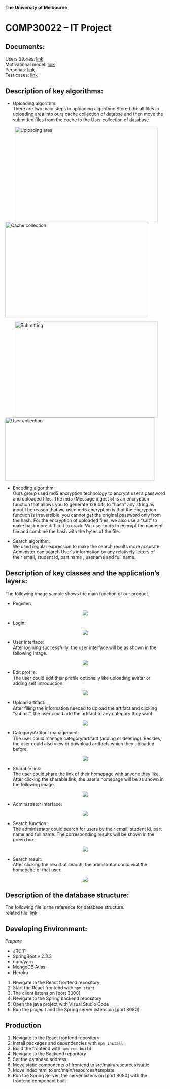 **The University of Melbourne**
# COMP30022 – IT Project



## Documents:

Users Stories: [link](docs/UserStory.pdf)  
Motivational model: [link](docs/MotivationalModel.pdf)  
Personas: [link](docs/UseCases.pdf)  
Test cases: [link](tests/TestCases.pdf)  

## Description of key algorithms:

- Uploading algorithm:  
  There are two main steps in uploading algorithm: Stored the all files in uploading area into ours cache collection of databse and then move the submitted files from the cache to the User collection of database.
  
<p>
  <image src="image/cache.png" width="450" height="300" hspace="30" alt="Uploading area">
  <image src="image/cacheCollection.jpg" width="450" height="300" alt="Cache collection">
<p>                                                                                        

<p>
  <image src="image/submit.png" width="450" height="300" hspace="30" alt="Submitting">
  <image src="image/userSubmitted.png" width="470" height="200" alt="User collection">
<p> 

- Encoding algorithm:  
  Ours group used md5 encryption technology to encrypt user’s password and uploaded files. The md5 (Message digest 5) is an encryption function that allows you to generate 128 bits to "hash" any string as input.The reason that we used md5 encryption is that the encryption function is irreversible, you cannot get the original password only from the hash. For the encryption of uploaded files, we also use a “salt” to make hask more difficult to crack. We used md5 to encrypt the name of file and combine the hash with the bytes of the file.

    
- Search algorithm:  
  We used regular expression to make the search results more accurate. Administer can search User's information by any relatively letters of their email, student id, part name , usename and full name.

## Description of key classes and the application’s layers:

The following image sample shows the main function of our product.

- Register:  
<p align="center">
  <image src="image/register.png">
<p>


- Login:  
<p align="center">
  <image src="image/log in.png">
<p>
  
  
- User interface:  
  After logining successfully, the user interface will be as shown in the following image. 
<p align="center">
  <image src="image/user interface.png">
<p>
  
  
- Edit profile:  
  The user could edit their profile optionally like uploading avatar or adding self introduction. 
<p align="center">
  <image src="image/Upload avatar.png">
<p>  

- Upload artifact:  
  After filling the information needed to upload the artifact and clicking "submit", the user could add the artifact to any category they want.
<p align="center">
  <image src="image/upload artifact.png">
<p>  
  
- Category/Artifact management:  
  The user could manage category/artifact (adding or deleting). Besides, the user could also view or download artifacts which they uploaded before.
<p align="center">
  <image src="image/regulate category.png">
<p> 
  
- Sharable link:  
  The user could share the link of their homepage with anyone they like. After clicking the sharable link, the user's homepage will be as shown in the following image.
<p align="center">
  <image src="image/sharable link.png">
<p> 

- Administrator interface:  
<p align="center">
  <image src="image/administrator interface.png">
<p> 
  
- Search function:  
  The administrator could search for users by their email, student id, part name and full name. The corresponding results will be shown in the green box.
<p align="center">
  <image src="image/search function.png">
<p>
 
- Search result:  
  After clicking the result of search, the admistrator could visit the homepage of that user.
<p align="center">
  <image src="image/search Result.png">
<p>
  




## Description of the database structure:
The following file is the reference for database structure.  
related file: [link](image/LogicalView.pdf) 



## Developing Environment:
_Prepare_
- JRE 11
- SpringBoot v 2.3.3
- npm/yarn
- MongoDB Atlas
- Heroku
1. Nevigate to the React frontend repository
2. Start the React frontend with `npm start`
3. The client listens on [port 3000]
4. Nevigate to the Spring backend repository
5. Open the java project with Visual Studio Code
6. Run the projec t and the Spring server listens on [port 8080]


## Production
1. Nevigate to the React frontend repository
2. Install packages and dependencies with `npm install`
3. Build the frontend with `npm run build`
4. Nevigate to the Backend reporitory
5. Set the database address
6. Move static components of frontend to src/main/resources/static
7. Move index.html to src/main/resources/template
8. Run the Spring Server, the server listens on [port 8080] with the frontend component built


